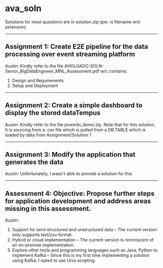 # ava_soln
Solutions for most questions are in
solution.zip (pw: is filename w/o extension)

-----------------------------------------------------------------------------------------------
Assignment 1: Create E2E pipeline for the data processing over event streaming platform
-----------------------------------------------------------------------------------------------
Austin:
Kindly refer to the file AHOLGADO-SOLN-Senior_BigDataEngineer_MNL_Assessment.pdf w/c contains:
1. Design and Requirements
2. Setup and Deployment


-----------------------------------------------------------------------------------------------
Assignment 2: Create a simple dashboard to display the stored dataTempus
-----------------------------------------------------------------------------------------------
Austin:
Kindly refer to the file powerbi_demo.zip. Note that for this solution, It is sourcing from a .csv file which is pulled from a DB.TABLE which is loaded by data from Assignment/Solution 1

-----------------------------------------------------------------------------------------------
Assignment 3: Modify the application that generates the data
-----------------------------------------------------------------------------------------------
Austin:
Unfortunately, I wasn't able to provide a solution for this

-----------------------------------------------------------------------------------------------
Assessment 4:
Objective: Propose further steps for application development and address areas missing in this assessment.
-----------------------------------------------------------------------------------------------
Austin:
1. Support for semi structured and unstructured data – The current version only supports text/csv format.
2. Hybrid or cloud implementation – The current version is reminiscent of an on-premise implementation.
3. Explore other tools and programming languages such as Java, Python to implement Kafka – Since this is my first time implementing a solution using Kafka, I opted to use Unix scripting.

